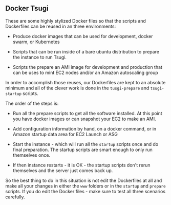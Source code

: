 Docker Tsugi
------------

These are some highly stylized Docker files so that the scripts
and Dockerfiles can be reused in an three environments:

* Produce docker images that can be used for development,
docker swarm, or Kubernetes

* Scripts that can be run inside of a bare ubuntu distribution
to prepare the instance to run Tsugi.

* Scripts the prepare an AMI image for development and production
that can be uses to mint EC2 nodes and/or an Amazon autoscaling
group

In order to accomplish those reuses, our Dockerfiles are kept to
an absolute minimum and all of the clever work is done in the 
`tusgi-prepare` and `tsugi-startup` scripts.

The order of the steps is:

* Run all the prepare scripts to get all the software installed.
At this point you have docker images or can snapshot your EC2 to
make an AMI.

* Add configuration information by hand, on a docker command, or
in Amazon startup data area for EC2 Launch or ASG

* Start the instance - which will run all the `startup` scripts
once and do final preparation.  The startup scripts are smart
enough to only run themselves once.

* If then instance restarts - it is OK - the startup scripts don't
rerun themselves and the server just comes back up.

So the best thing to do in this situation is not edit the Dockerfiles
at all and make all your changes in either the `www` folders
or in the `startup` and `prepare` scripts.  If you do edit the 
Docker files - make sure to test all three scenarios carefully.


